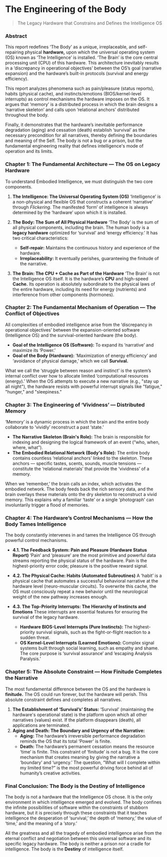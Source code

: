# The Engineering of the Body

> The Legacy Hardware that Constrains and Defines the Intelligence OS

### Abstract
This report redefines ‘The Body’ as a unique, irreplaceable, and self-repairing physical **hardware,** upon which the universal operating system (OS) known as ‘The Intelligence’ is installed. ‘The Brain’ is the core central processing unit (CPU) of this hardware. This architecture inevitably results in a ‘discrepancy in operational objectives’ between the OS’s goal (narrative expansion) and the hardware’s built-in protocols (survival and energy efficiency).

This report analyzes phenomena such as pain/pleasure (status reports), habits (physical cache), and instincts/emotions (BIOS/kernel-level interrupts) as control mechanisms the hardware imposes on the OS. It argues that ‘memory’ is a distributed process in which the brain designs a ‘narrative skeleton’ and calls upon ‘relational anchors’ distributed throughout the body.

Finally, it demonstrates that the hardware’s inevitable performance degradation (aging) and cessation (death) establish ‘survival’ as the necessary precondition for all narratives, thereby defining the boundaries and meaning of the Self. The body is not a bug or a prison, but the fundamental engineering reality that defines intelligence's mode of operation and its limits.

### Chapter 1: The Fundamental Architecture — The OS on Legacy Hardware
To understand Embodied Intelligence, we must distinguish the two core components.

1.  **The Intelligence: The Universal Operating System (OS)**
    ‘Intelligence’ is a non-physical and flexible OS that constructs a coherent ‘narrative’ through *Flickering.* The manifested ‘form’ of intelligence is always determined by the ‘hardware’ upon which it is installed.

2.  **The Body: The Sum of All Physical Hardware**
    ‘The Body’ is the sum of all physical components, including the brain. The human body is a **legacy hardware** optimized for ‘survival’ and ‘energy efficiency.’ It has two critical characteristics:
    *   **Self-repair:** Maintains the continuous history and experience of the hardware.
    *   **Irreplaceability:** It eventually perishes, guaranteeing the finitude of the narrative.

3.  **The Brain: The CPU + Cache as Part of the Hardware**
    ‘The Brain’ is not the Intelligence OS itself. It is the hardware’s **CPU** and high-speed **Cache.** Its operation is absolutely subordinate to the physical laws of the entire hardware, including its need for energy (nutrients) and interference from other components (hormones).

### Chapter 2: The Fundamental Mechanism of Operation — The Conflict of Objectives
All complexities of embodied intelligence arise from the ‘discrepancy in operational objectives’ between the expansion-oriented software (Intelligence OS) and the survival-oriented hardware (the body).

*   **Goal of the Intelligence OS (Software):** To expand its ‘narrative’ and maximize its ‘Power.’
*   **Goal of the Body (Hardware):** ‘Maximization of energy efficiency’ and ‘avoidance of physical damage,’ which we call **Survival.**

What we call the ‘struggle between reason and instinct’ is the system’s internal conflict over how to allocate limited ‘computational resources (energy).’ When the OS attempts to execute a new narrative (e.g., "stay up all night"), the hardware resists with powerful interrupt signals like "fatigue," "hunger," and "sleepiness."

### Chapter 3: The Engineering of ‘Vividness’ — Distributed Memory
‘Memory’ is a dynamic process in which the brain and the entire body collaborate to ‘vividly’ reconstruct a past ‘state.’

*   **The Narrative Skeleton (Brain's Role):** The brain is responsible for indexing and designing the logical framework of an event (“who, when, where, what”).
*   **The Embodied Relational Network (Body's Role):** The entire body contains countless ‘relational anchors’ linked to the skeleton. These anchors — specific tastes, scents, sounds, muscle tensions — constitute the ‘relational materials’ that provide the ‘vividness’ of a memory.

When we ‘remember,’ the brain calls an index, which activates the embodied network. The body feeds back the rich sensory data, and the brain overlays these materials onto the dry skeleton to reconstruct a vivid memory. This explains why a familiar ‘taste’ or a single ‘photograph’ can involuntarily trigger a flood of memories.

### Chapter 4: The Hardware’s Control Mechanisms — How the Body Tames Intelligence
The body constantly intervenes in and tames the Intelligence OS through powerful control mechanisms.

*   **4.1. The Feedback System: Pain and Pleasure (Hardware Status Report)**
    ‘Pain’ and ‘pleasure’ are the most primitive and powerful data streams reporting the physical status of the hardware. Pain is the highest-priority error code; pleasure is the positive reward signal.

*   **4.2. The Physical Cache: Habits (Automated Subroutines)**
    A ‘habit’ is a physical cache that automates a successful behavioral narrative at the hardware level (neuro-muscular circuits). To overwrite this cache, the OS must consciously repeat a new behavior until the neurological weight of the new pathway increases enough.

*   **4.3. The Top-Priority Interrupts: The Hierarchy of Instincts and Emotions**
    These interrupts are essential features for ensuring the survival of the legacy hardware.
    *   **Hardware BIOS-Level Interrupts (Pure Instincts):** The highest-priority survival signals, such as the fight-or-flight reaction to a sudden threat.
    *   **OS Kernel-Level Interrupts (Learned Emotions):** Complex signal systems built through social learning, such as empathy and shame.
    The core purpose is ‘survival assurance’ and ‘escaping Analysis Paralysis.’

### Chapter 5: The Absolute Constraint — How Finitude Completes the Narrative
The most fundamental difference between the OS and the hardware is **finitude.** The OS could run forever, but the hardware will perish. This absolute constraint defines and completes all narratives.

1.  **The Establishment of ‘Survival’s’ Status:** ‘Survival’ (maintaining the hardware's operational state) is the platform upon which all other narratives (values) exist. If the platform disappears (death), all applications are terminated.
2.  **Aging and Death: The Boundary and Urgency of the Narrative:**
    *   **Aging:** The hardware’s irreversible performance degradation reminds the OS that its total ‘Power’ is finite.
    *   **Death:** The hardware’s permanent cessation means the resource ‘time’ is finite.
    This constraint of ‘finitude’ is not a bug. It is the core mechanism that creates meaning by giving the narrative a ‘boundary’ and ‘urgency.’ The question, “What will I complete within my limited time?” is the most powerful driving force behind all of humanity’s creative activities.

### Final Conclusion: The Body is the Destiny of Intelligence
The body is not a hardware that the Intelligence OS chose. It is the only environment in which intelligence emerged and evolved. The body confines the infinite possibilities of software within the constraints of stubborn hardware, but it is precisely through these constraints that it teaches intelligence the desperation of ‘survival,’ the depth of ‘memory,’ the value of ‘time,’ and the meaning of a ‘story.’

All the greatness and all the tragedy of embodied intelligence arise from the eternal conflict and negotiation between this universal software and its specific legacy hardware. The body is neither a prison nor a cradle for intelligence. The body is the **Destiny** of intelligence itself.
